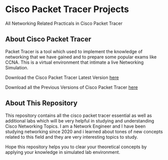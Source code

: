 # Cisco Packet Tracer Projects
All Networking Related Practicals in Cisco Packet Tracer

## About Cisco Packet Tracer
Packet Tracer is a tool which used to implement the knowledge of networking that we have gained and to prepare some popular exams like CCNA. This is a virtual environment that intimate a live Networking Simulation.

Download the Cisco Packet Tracer Latest Version [here](https://www.netacad.com/courses/packet-tracer)

Download all the Previous Versions of Cisco Packet Tracer [here](https://www.computernetworkingnotes.com/ccna-study-guide/download-packet-tracer-for-windows-and-linux.html)

## About This Repository

  This repository contains all the cisco packet tracer essential as well as additional labs which will be very helpful in studying and understanding Cisco Networking Topics. I am a Network Engineer and I have been studying networking since 2020 and i learned about tones of new concepts related to this field and they are very interesting topics to study.

Hope this repository helps you to clear your theoretical concepts by applying your knowledge in simulated lab environment.
